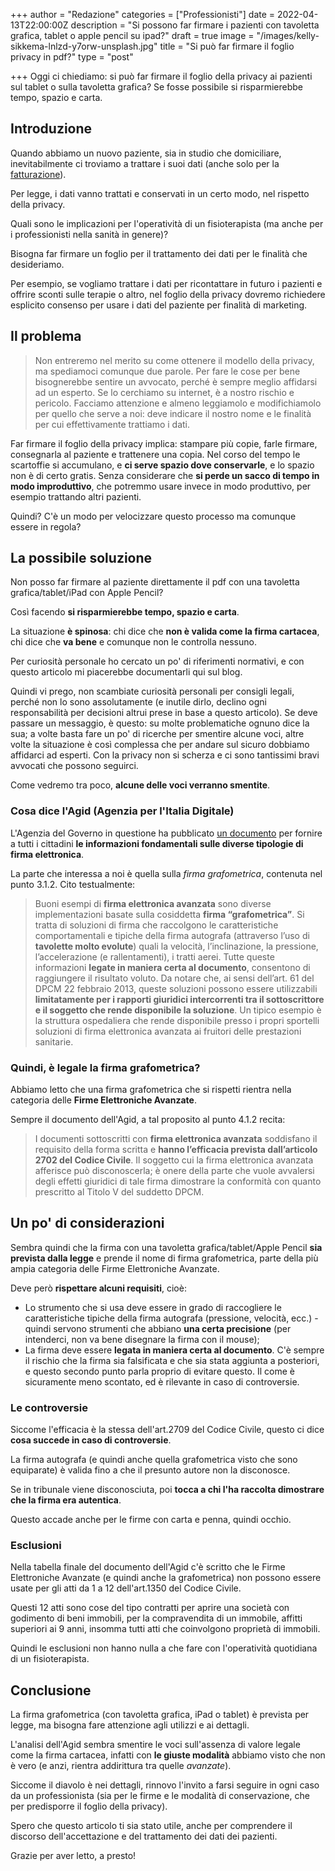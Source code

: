 +++
author = "Redazione"
categories = ["Professionisti"]
date = 2022-04-13T22:00:00Z
description = "Si possono far firmare i pazienti con tavoletta grafica, tablet o apple pencil su ipad?"
draft = true
image = "/images/kelly-sikkema-lnlzd-y7orw-unsplash.jpg"
title = "Si può far firmare il foglio privacy in pdf?"
type = "post"

+++
Oggi ci chiediamo: si può far firmare il foglio della privacy ai pazienti sul tablet o sulla tavoletta grafica? Se fosse possibile si risparmierebbe tempo, spazio e carta. 

## Introduzione

Quando abbiamo un nuovo paziente, sia in studio che domiciliare, inevitabilmente ci troviamo a trattare i suoi dati (anche solo per la [fatturazione](https://fisioterapisti.org/che-sono-e-come-fare-le-fatture.guida-per-fisioterapisti/ "Che sono e come fare le fatture. Guida per Fisioterapisti")).

Per legge, i dati vanno trattati e conservati in un certo modo, nel rispetto della privacy.

Quali sono le implicazioni per l'operatività di un fisioterapista (ma anche per i professionisti nella sanità in genere)?

Bisogna far firmare un foglio per il trattamento dei dati per le finalità che desideriamo.

Per esempio, se vogliamo trattare i dati per ricontattare in futuro i pazienti e offrire sconti sulle terapie o altro, nel foglio della privacy dovremo richiedere esplicito consenso per usare i dati del paziente per finalità di marketing.

## Il problema

> Non entreremo nel merito su come ottenere il modello della privacy, ma spediamoci comunque due parole. Per fare le cose per bene bisognerebbe sentire un avvocato, perché è sempre meglio affidarsi ad un esperto. Se lo cerchiamo su internet, è a nostro rischio e pericolo. Facciamo attenzione e almeno leggiamolo e modifichiamolo per quello che serve a noi: deve indicare il nostro nome e le finalità per cui effettivamente trattiamo i dati. 

Far firmare il foglio della privacy implica: stampare più copie, farle firmare, consegnarla al paziente e trattenere una copia. Nel corso del tempo le scartoffie si accumulano, e **ci serve spazio dove conservarle**, e lo spazio non è di certo gratis. Senza considerare che **si perde un sacco di tempo in modo improduttivo**, che potremmo usare invece in modo produttivo, per esempio trattando altri pazienti.

Quindi? C'è un modo per velocizzare questo processo ma comunque essere in regola?

## La possibile soluzione

Non posso far firmare al paziente direttamente il pdf con una tavoletta grafica/tablet/iPad con Apple Pencil?

Così facendo **si risparmierebbe tempo, spazio e carta**.

La situazione **è spinosa**: chi dice che **non è valida come la firma cartacea**, chi dice che **va bene** e comunque non le controlla nessuno.

Per curiosità personale ho cercato un po' di riferimenti normativi, e con questo articolo mi piacerebbe documentarli qui sul blog. 

Quindi vi prego, non scambiate curiosità personali per consigli legali, perché non lo sono assolutamente (e inutile dirlo, declino ogni responsabilità per decisioni altrui prese in base a questo articolo). Se deve passare un messaggio, è questo: su molte problematiche ognuno dice la sua; a volte basta fare un po' di ricerche per smentire alcune voci, altre volte la situazione è così complessa che per andare sul sicuro dobbiamo affidarci ad esperti. Con la privacy non si scherza e ci sono tantissimi bravi avvocati che possono seguirci.

Come vedremo tra poco, **alcune delle voci verranno smentite**.

### Cosa dice l'Agid (Agenzia per l'Italia Digitale)

L'Agenzia del Governo in questione ha pubblicato [un documento](https://www.agid.gov.it/sites/default/files/repository_files/tipologie_di_firme_e_sigilli_elettronici_v1_dicembre_2019.pdf "Firme e Sigilli Elettronici") per fornire a tutti i cittadini **le informazioni fondamentali sulle diverse tipologie di firma elettronica**.

La parte che interessa a noi è quella sulla _firma grafometrica_, contenuta nel punto 3.1.2. Cito testualmente:

> Buoni esempi di **firma elettronica avanzata** sono diverse implementazioni basate sulla cosiddetta **firma “grafometrica”**. Si tratta di soluzioni di firma che raccolgono le caratteristiche comportamentali e tipiche della firma autografa (attraverso l’uso di **tavolette molto evolute**) quali la velocità, l’inclinazione, la pressione, l’accelerazione (e rallentamenti), i tratti aerei. Tutte queste informazioni **legate in maniera certa al documento**, consentono di raggiungere il risultato voluto. Da notare che, ai sensi dell’art. 61 del DPCM 22 febbraio 2013, queste soluzioni possono essere utilizzabili **limitatamente per i rapporti giuridici intercorrenti tra il sottoscrittore e il soggetto che rende disponibile la soluzione**. Un tipico esempio è la struttura ospedaliera che rende disponibile presso i propri sportelli soluzioni di firma elettronica avanzata ai fruitori delle prestazioni sanitarie.

### Quindi, è legale la firma grafometrica?

Abbiamo letto che una firma grafometrica che si rispetti rientra nella categoria delle **Firme Elettroniche Avanzate**.

Sempre il documento dell'Agid, a tal proposito al punto 4.1.2 recita:

> I documenti sottoscritti con **firma elettronica avanzata** soddisfano il requisito della forma scritta e **hanno l’efficacia prevista dall’articolo 2702 del Codice Civile**. Il soggetto cui la firma elettronica avanzata afferisce può disconoscerla; è onere della parte che vuole avvalersi degli effetti giuridici di tale firma dimostrare la conformità con quanto prescritto al Titolo V del suddetto DPCM.

## Un po' di considerazioni

Sembra quindi che la firma con una tavoletta grafica/tablet/Apple Pencil **sia prevista dalla legge** e prende il nome di firma grafometrica, parte della più ampia categoria delle Firme Elettroniche Avanzate.

Deve però **rispettare alcuni requisiti**, cioè:

* Lo strumento che si usa deve essere in grado di raccogliere le caratteristiche tipiche della firma autografa (pressione, velocità, ecc.) - quindi servono strumenti che abbiano **una certa precisione** (per intenderci, non va bene disegnare la firma con il mouse);
* La firma deve essere **legata in maniera certa al documento**. C'è sempre il rischio che la firma sia falsificata e che sia stata aggiunta a posteriori, e questo secondo punto parla proprio di evitare questo. Il come è sicuramente meno scontato, ed è rilevante in caso di controversie.

### Le controversie

Siccome l'efficacia è la stessa dell'art.2709 del Codice Civile, questo ci dice **cosa succede in caso di controversie**.

La firma autografa (e quindi anche quella grafometrica visto che sono equiparate) è valida fino a che il presunto autore non la disconosce.

Se in tribunale viene disconosciuta, poi **tocca a chi l'ha raccolta dimostrare che la firma era autentica**.

Questo accade anche per le firme con carta e penna, quindi occhio.

### Esclusioni

Nella tabella finale del documento dell'Agid c'è scritto che le Firme Elettroniche Avanzate (e quindi anche la grafometrica) non possono essere usate per gli atti da 1 a 12 dell'art.1350 del Codice Civile.

Questi 12 atti sono cose del tipo contratti per aprire una società con godimento di beni immobili, per la compravendita di un immobile, affitti superiori ai 9 anni, insomma tutti atti che coinvolgono proprietà di immobili. 

Quindi le esclusioni non hanno nulla a che fare con l'operatività quotidiana di un fisioterapista.

## Conclusione

La firma grafometrica (con tavoletta grafica, iPad o tablet) è prevista per legge, ma bisogna fare attenzione agli utilizzi e ai dettagli.

L'analisi dell'Agid sembra smentire le voci sull'assenza di valore legale come la firma cartacea, infatti con **le giuste modalità** abbiamo visto che non è vero (e anzi, rientra addirittura tra quelle _avanzate_). 

Siccome il diavolo è nei dettagli, rinnovo l'invito a farsi seguire in ogni caso da un professionista (sia per le firme e le modalità di conservazione, che per predisporre il foglio della privacy).

Spero che questo articolo ti sia stato utile, anche per comprendere il discorso dell'accettazione e del trattamento dei dati dei pazienti.

Grazie per aver letto, a presto!
